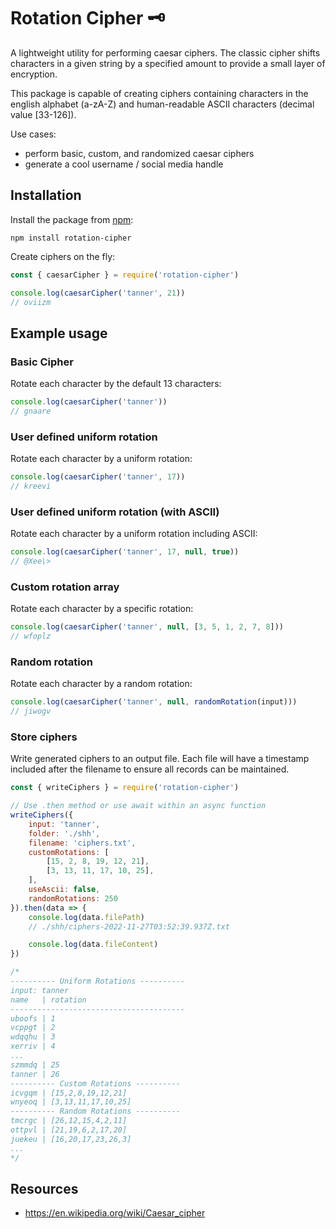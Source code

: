 # Rotation Cipher 🗝️
A lightweight utility for performing caesar ciphers. The classic cipher shifts characters in a given string by a specified amount to provide a small layer of encryption.

This package is capable of creating ciphers containing characters in the english alphabet (a-zA-Z) and human-readable ASCII characters (decimal value [33-126]).

Use cases:
- perform basic, custom, and randomized caesar ciphers
- generate a cool username / social media handle

## Installation
Install the package from [npm](https://www.npmjs.com/package/rotation-cipher):

```shell
npm install rotation-cipher
```

Create ciphers on the fly:

```js
const { caesarCipher } = require('rotation-cipher')

console.log(caesarCipher('tanner', 21))
// oviizm
```

## Example usage

### Basic Cipher
Rotate each character by the default 13 characters:
```js
console.log(caesarCipher('tanner'))
// gnaare
```

### User defined uniform rotation
Rotate each character by a uniform rotation:
```js
console.log(caesarCipher('tanner', 17))
// kreevi
```

### User defined uniform rotation (with ASCII)
Rotate each character by a uniform rotation including ASCII:
```js
console.log(caesarCipher('tanner', 17, null, true))
// @Xee\>
```

### Custom rotation array
Rotate each character by a specific rotation:
```js
console.log(caesarCipher('tanner', null, [3, 5, 1, 2, 7, 8]))
// wfoplz
```

### Random rotation
Rotate each character by a random rotation:
```js
console.log(caesarCipher('tanner', null, randomRotation(input)))
// jiwogv
```

### Store ciphers
Write generated ciphers to an output file. Each file will have a timestamp included after the filename to ensure all records can be maintained.

```js
const { writeCiphers } = require('rotation-cipher')

// Use .then method or use await within an async function
writeCiphers({
    input: 'tanner',
    folder: './shh',
    filename: 'ciphers.txt',
    customRotations: [
        [15, 2, 8, 19, 12, 21],
        [3, 13, 11, 17, 10, 25],
    ],
    useAscii: false,
    randomRotations: 250
}).then(data => {
    console.log(data.filePath)
    // ./shh/ciphers-2022-11-27T03:52:39.937Z.txt

    console.log(data.fileContent)
})

/* 
---------- Uniform Rotations ----------
input: tanner
name   | rotation
---------------------------------------
uboofs | 1
vcppgt | 2
wdqqhu | 3
xerriv | 4
...
szmmdq | 25
tanner | 26
---------- Custom Rotations ----------
icvgqm | [15,2,8,19,12,21]
wnyeoq | [3,13,11,17,10,25]
---------- Random Rotations ----------
tmcrgc | [26,12,15,4,2,11]
ottpvl | [21,19,6,2,17,20]
juekeu | [16,20,17,23,26,3]
...
*/
```

## Resources
- https://en.wikipedia.org/wiki/Caesar_cipher